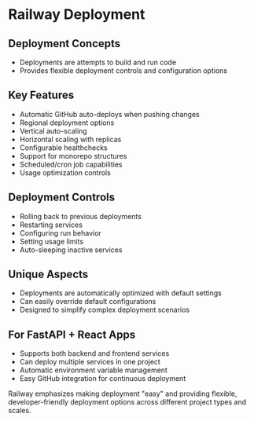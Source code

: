 # Railway Deployment

## Deployment Concepts
- Deployments are attempts to build and run code
- Provides flexible deployment controls and configuration options

## Key Features
- Automatic GitHub auto-deploys when pushing changes
- Regional deployment options
- Vertical auto-scaling
- Horizontal scaling with replicas
- Configurable healthchecks
- Support for monorepo structures
- Scheduled/cron job capabilities
- Usage optimization controls

## Deployment Controls
- Rolling back to previous deployments
- Restarting services
- Configuring run behavior
- Setting usage limits
- Auto-sleeping inactive services

## Unique Aspects
- Deployments are automatically optimized with default settings
- Can easily override default configurations
- Designed to simplify complex deployment scenarios

## For FastAPI + React Apps
- Supports both backend and frontend services
- Can deploy multiple services in one project
- Automatic environment variable management
- Easy GitHub integration for continuous deployment

Railway emphasizes making deployment "easy" and providing flexible, developer-friendly deployment options across different project types and scales.